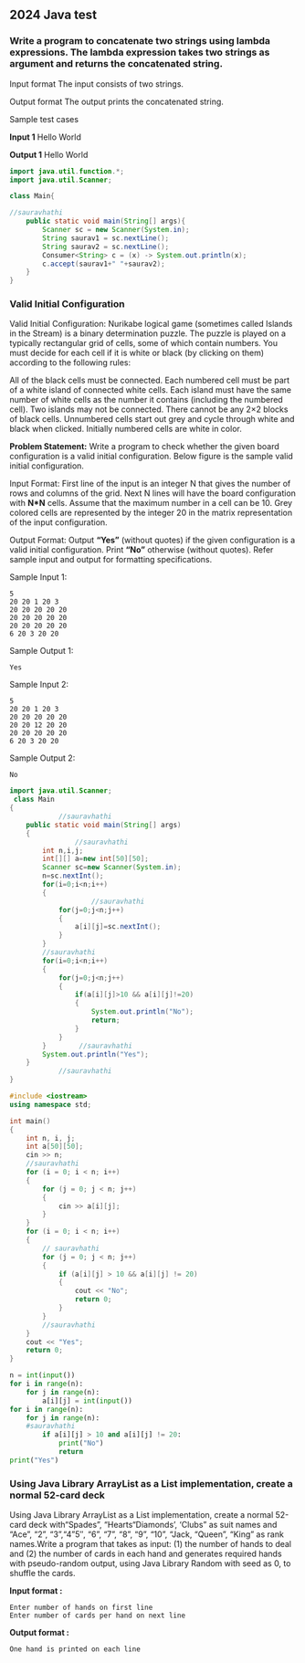 ## 2024 Java test

### Write a program to concatenate two strings using lambda expressions. The lambda expression takes two strings as argument and returns the concatenated string.

Input format
The input consists of two strings.

Output format
The output prints the concatenated string.

Sample test cases

**Input 1**
Hello
World

**Output 1**
Hello World
```java
import java.util.function.*;
import java.util.Scanner;

class Main{

//sauravhathi
    public static void main(String[] args){
        Scanner sc = new Scanner(System.in);
        String saurav1 = sc.nextLine();
        String saurav2 = sc.nextLine();
        Consumer<String> c = (x) -> System.out.println(x);
        c.accept(saurav1+" "+saurav2);
    }
}
```

### Valid Initial Configuration
Valid Initial Configuration: Nurikabe logical game (sometimes called Islands in the Stream) is a binary determination puzzle. The puzzle is played on a typically rectangular grid of cells, some of which contain numbers. You must decide for each cell if it is white or black (by clicking on them) according to the following rules:


All of the black cells must be connected.
Each numbered cell must be part of a white island of connected white cells.
Each island must have the same number of white cells as the number it contains (including the numbered cell).
Two islands may not be connected.
There cannot be any 2×2 blocks of black cells.
Unnumbered cells start out grey and cycle through white and black when clicked. Initially numbered cells are white in color.


**Problem Statement:**
Write a program to check whether the given board configuration is a valid initial configuration. Below figure is the sample valid initial configuration.


Input Format:
First line of the input is an integer N that gives the number of rows and columns of the grid.
Next N lines will have the board configuration with **N*N** cells. Assume that the maximum number in a cell can be 10. Grey colored cells are represented by the integer 20 in the matrix representation of the input configuration.

Output Format:
Output **“Yes”** (without quotes) if the given configuration is a valid initial configuration. Print **“No”** otherwise (without quotes).
Refer sample input and output for formatting specifications.

Sample Input 1:


    5
    20 20 1 20 3
    20 20 20 20 20
    20 20 20 20 20
    20 20 20 20 20
    6 20 3 20 20

Sample Output 1:


    Yes

Sample Input 2:


    5
    20 20 1 20 3
    20 20 20 20 20
    20 20 12 20 20
    20 20 20 20 20
    6 20 3 20 20

Sample Output 2:


    No

```java
import java.util.Scanner;
 class Main
{
            //sauravhathi
    public static void main(String[] args)
    {
                //sauravhathi
        int n,i,j;
        int[][] a=new int[50][50];
        Scanner sc=new Scanner(System.in);
        n=sc.nextInt();
        for(i=0;i<n;i++)
        {
                    //sauravhathi
            for(j=0;j<n;j++)
            {
                a[i][j]=sc.nextInt();
            }
        }
        //sauravhathi
        for(i=0;i<n;i++)
        {
            for(j=0;j<n;j++)
            {
                if(a[i][j]>10 && a[i][j]!=20)
                {
                    System.out.println("No");
                    return;
                }
            }
        }        //sauravhathi
        System.out.println("Yes");
    }
            //sauravhathi
}
```
```cpp
#include <iostream>
using namespace std;

int main()
{
    int n, i, j;
    int a[50][50];
    cin >> n;
    //sauravhathi
    for (i = 0; i < n; i++)
    {
        for (j = 0; j < n; j++)
        {
            cin >> a[i][j];
        }
    }
    for (i = 0; i < n; i++)
    {
        // sauravhathi
        for (j = 0; j < n; j++)
        {
            if (a[i][j] > 10 && a[i][j] != 20)
            {
                cout << "No";
                return 0;
            }
        }
        //sauravhathi
    }
    cout << "Yes";
    return 0;
}
```
```python
n = int(input())
for i in range(n):
    for j in range(n):
        a[i][j] = int(input())
for i in range(n):
    for j in range(n):
    #sauravhathi
        if a[i][j] > 10 and a[i][j] != 20:
            print("No")
            return
print("Yes")
```
###  Using Java Library ArrayList as a List implementation, create a normal 52-card deck
Using Java Library ArrayList as a List implementation, create a normal 52-card deck with“Spades”, “Hearts“Diamonds’, ‘Clubs” as suit names and “Ace”, “2”, “3”,“4”5″, “6”, “7”, “8”, “9”, “10”, “Jack, “Queen”, “King” as rank names.Write a program that takes as input: (1) the number of hands to deal and (2) the number of cards in each hand and generates required hands with pseudo-random output, using Java Library Random with seed as 0, to shuffle the cards.


**Input format :**



    Enter number of hands on first line
    Enter number of cards per hand on next line
**Output format :**


    One hand is printed on each line


